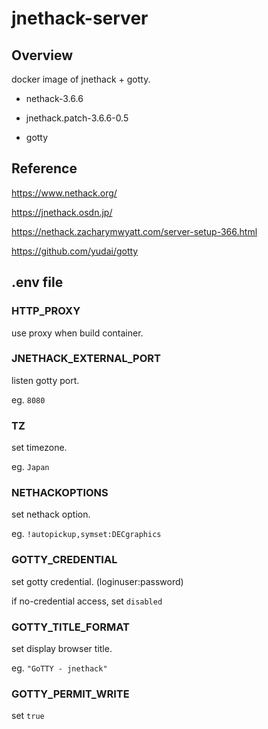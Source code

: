 # jnethack-server

## Overview

docker image of jnethack + gotty.

- nethack-3.6.6

- jnethack.patch-3.6.6-0.5

- gotty

## Reference

https://www.nethack.org/

https://jnethack.osdn.jp/

https://nethack.zacharymwyatt.com/server-setup-366.html

https://github.com/yudai/gotty

## .env file

### HTTP_PROXY

use proxy when build container.

### JNETHACK_EXTERNAL_PORT

listen gotty port.

eg. `8080`

### TZ

set timezone.

eg. `Japan`

### NETHACKOPTIONS

set nethack option.

eg. `!autopickup,symset:DECgraphics`

### GOTTY_CREDENTIAL

set gotty credential. (loginuser:password)

if no-credential access, set `disabled`

### GOTTY_TITLE_FORMAT

set display browser title.

eg. `"GoTTY - jnethack"`

### GOTTY_PERMIT_WRITE

set `true`
